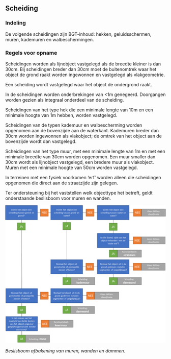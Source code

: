 Scheiding
---------

### Indeling

De volgende scheidingen zijn BGT-inhoud: hekken, geluidsschermen, muren,
kademuren en walbeschermingen.

### Regels voor opname

Scheidingen worden als lijnobject vastgelegd als de breedte kleiner is dan 30cm.
Bij scheidingen breder dan 30cm moet de buitenomtrek waar het object de grond
raakt worden ingewonnen en vastgelegd als vlakgeometrie.

Een scheiding wordt vastgelegd waar het object de ondergrond raakt.

In de scheidingen worden onderbrekingen van \<1m genegeerd. Doorgangen worden
gezien als integraal onderdeel van de scheiding.

Scheidingen van het type hek die een minimale lengte van 10m en een minimale
hoogte van 1m hebben, worden vastgelegd.

Scheidingen van de typen kademuur en walbescherming worden opgenomen aan de
bovenzijde aan de waterkant. Kademuren breder dan 30cm worden ingewonnen als
vlakobject; de omtrek van het object aan de bovenzijde wordt dan vastgelegd.

Scheidingen van het type muur, met een minimale lengte van 1m en met een
minimale breedte van 30cm worden opgenomen. Een muur smaller dan 30cm wordt als
lijnobject vastgelegd, een bredere muur als vlakobject. Muren met een minimale
hoogte van 50cm worden vastgelegd.

In terreinen met een fysiek voorkomen ‘erf’ worden alleen die scheidingen
opgenomen die direct aan de straatzijde zijn gelegen.

Ter ondersteuning bij het vaststellen welk objecttype het betreft, geldt
onderstaande beslisboom voor muren en wanden.

![](media/8579806fb776a782ef3b4609d8463e79.png)

*Beslisboom afbakening van muren, wanden en dammen.*
